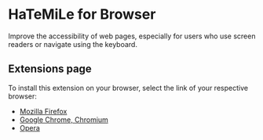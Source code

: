# HaTeMiLe for Browser

Improve the accessibility of web pages, especially for users who use screen readers or navigate using the keyboard.

## Extensions page

To install this extension on your browser, select the link of your respective browser:

* [Mozilla Firefox](https://addons.mozilla.org/pt-BR/firefox/addon/hatemile-for-browser/)
* [Google Chrome, Chromium](https://chrome.google.com/webstore/detail/hatemile-for-browser/cgmocdadonifbjlfaeedjdlhghkpfcok)
* [Opera](https://addons.opera.com/en/extensions/details/hatemile-for-browser/)
